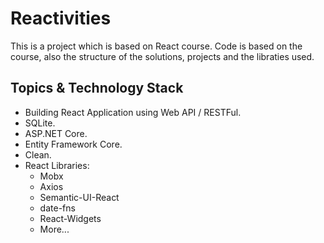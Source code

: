 # Reactivities
This is a project which is based on React course.
Code is based on the course, also the structure of the solutions, projects and the libraties used.

## Topics & Technology Stack
- Building React Application using Web API / RESTFul.
- SQLite.
- ASP.NET Core.
- Entity Framework Core.
- Clean.
- React Libraries:
  - Mobx
  - Axios
  - Semantic-UI-React
  - date-fns
  - React-Widgets
  - More...
  

